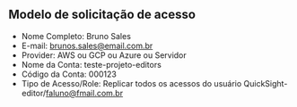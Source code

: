 ## Modelo de solicitação de acesso

- Nome Completo:  Bruno Sales
- E-mail:  brunos.sales@email.com.br
- Provider: AWS ou GCP ou Azure ou Servidor
- Nome da Conta:  teste-projeto-editors
- Código da Conta: 000123
- Tipo de Acesso/Role:   Replicar todos os acessos do usuário  QuickSight-editor/faluno@fmail.com.br
